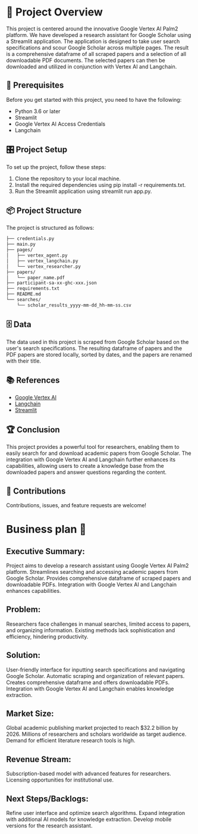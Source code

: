 # 🧭 Project Overview 

This project is centered around the innovative Google Vertex AI Palm2 platform. We have developed a research assistant for Google Scholar using a Streamlit application. The application is designed to take user search specifications and scour Google Scholar across multiple pages. The result is a comprehensive dataframe of all scraped papers and a selection of all downloadable PDF documents. The selected papers can then be downloaded and utilized in conjunction with Vertex AI and Langchain. 

## 🚧 Prerequisites

Before you get started with this project, you need to have the following:

- Python 3.6 or later
- Streamlit
- Google Vertex AI Access Credentials
- Langchain

## 🎛 Project Setup

To set up the project, follow these steps:

1. Clone the repository to your local machine.
2. Install the required dependencies using pip install -r requirements.txt.
3. Run the Streamlit application using streamlit run app.py.

## 📦 Project Structure

The project is structured as follows:
```bash
├── credentials.py
├── main.py
├── pages/
│   ├── vertex_agent.py
│   ├── vertex_langchain.py
│   └── vertex_researcher.py
├── papers/
│   └── paper_name.pdf
├── participant-sa-xx-ghc-xxx.json
├── requirements.txt
├── README.md
└── searches/
    └── scholar_results_yyyy-mm-dd_hh-mm-ss.csv
````

## 🗄️ Data

The data used in this project is scraped from Google Scholar based on the user's search specifications. The resulting dataframe of papers and the PDF papers are stored locally, sorted by dates, and the papers are renamed with their title.

## 📚 References

- [Google Vertex AI](https://cloud.google.com/vertex-ai)
- [Langchain](https://python.langchain.com/docs/get_started/introduction.html)
- [Streamlit](https://streamlit.io/)

## 🏆 Conclusion

This project provides a powerful tool for researchers, enabling them to easily search for and download academic papers from Google Scholar. The integration with Google Vertex AI and Langchain further enhances its capabilities, allowing users to create a knowledge base from the downloaded papers and answer questions regarding the content.

## 🤝 Contributions

Contributions, issues, and feature requests are welcome! 

# Business plan 👔

## Executive Summary:

Project aims to develop a research assistant using Google Vertex AI Palm2 platform.
Streamlines searching and accessing academic papers from Google Scholar.
Provides comprehensive dataframe of scraped papers and downloadable PDFs.
Integration with Google Vertex AI and Langchain enhances capabilities.
## Problem:

Researchers face challenges in manual searches, limited access to papers, and organizing information.
Existing methods lack sophistication and efficiency, hindering productivity.
## Solution:

User-friendly interface for inputting search specifications and navigating Google Scholar.
Automatic scraping and organization of relevant papers.
Creates comprehensive dataframe and offers downloadable PDFs.
Integration with Google Vertex AI and Langchain enables knowledge extraction.
## Market Size:

Global academic publishing market projected to reach $32.2 billion by 2026.
Millions of researchers and scholars worldwide as target audience.
Demand for efficient literature research tools is high.
## Revenue Stream:

Subscription-based model with advanced features for researchers.
Licensing opportunities for institutional use.
##  Next Steps/Backlogs:

Refine user interface and optimize search algorithms.
Expand integration with additional AI models for knowledge extraction.
Develop mobile versions for the research assistant.